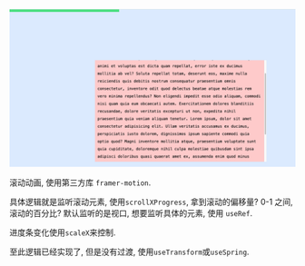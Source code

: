 ![screenshot](https://github.com/NeilYeTAT/LearnCSSuseReact-Tailwind/blob/main/src/components/day2-horizon-progress/Screenshot.png)

滚动动画, 使用第三方库 `framer-motion`.

具体逻辑就是监听滚动元素, 使用`scrollXProgress`, 拿到滚动的偏移量? 0-1 之间, 滚动的百分比? 默认监听的是视口, 想要监听具体的元素, 使用 `useRef`.

进度条变化使用`scaleX`来控制.

至此逻辑已经实现了, 但是没有过渡, 使用`useTransform`或`useSpring`.
